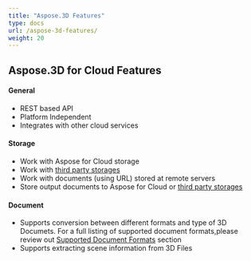 ```yaml
---
title: "Aspose.3D Features"
type: docs
url: /aspose-3d-features/
weight: 20
---
```


## **Aspose.3D for Cloud Features**
#### **General**
- REST based API
- Platform Independent
- Integrates with other cloud services
#### **Storage**
- Work with Aspose for Cloud storage
- Work with [third party storages](https://docs.aspose.cloud/display/totalcloud/How+to+Configure+3rd+Party+Cloud+Storages)
- Work with documents (using URL) stored at remote servers
- Store output documents to Aspose for Cloud or [third party storages](https://docs.aspose.cloud/display/totalcloud/How+to+Configure+3rd+Party+Cloud+Storages)
#### **Document**
- Supports conversion between different formats and type of 3D Documets. For a full listing of supported document formats,please review out [Supported Document Formats](/supported-document-formats/) section
- Supports extracting scene information from 3D Files
